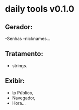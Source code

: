 # daily tools v0.1.0
## Gerador:
-Senhas
-nicknames... 
## Tratamento:
- strings.
## Exibir:
- Ip Público,
- Navegador,
- Hora...


